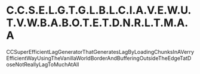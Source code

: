 # C.C.S.E.L.G.T.G.L.B.L.C.I.A.V.E.W.U.T.V.W.B.A.B.O.T.E.T.D.N.R.L.T.M.A.A
CCSuperEfficientLagGeneratorThatGeneratesLagByLoadingChunksInAVerryEfficientWayUsingTheVanillaWorldBorderAndBufferingOutsideTheEdgeTatDoseNotReallyLagToMuchAtAll
